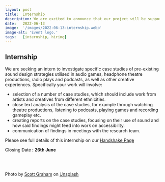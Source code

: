 ```yaml
---
layout: post
title:  Internship
description: We are excited to announce that our project will be supporting a third internship during the first year of the 4 year project. In conjunction with and funded by Yorkshire Consortium for Equity in Doctoral Education (YCEDE), we have a further internship which is now open for undergraduate student applications from Black, Asian and Minority Ethnic backgrounds.
date:   2022-06-13
image:  '/images/2022-06-13-internship.webp'
image-alt: 'Event logo.'
tags:   [internship, hiring]
---  
```


## Internship
We are seeking an intern to investigate specific case studies of pre-existing sound design strategies utilised in audio games, headphone theatre productions, radio plays and podcasts, as well as other creative experiences. Specifically your work will involve:

- selection of a number of case studies, which should include work from artists and creatives from different ethnicities.
- close text analysis of the case studies, for example through watching theatre productions, listening to podcasts, playing games and recording gameplay etc.
- creating reports on the case studies, focusing on their use of sound and how said findings might feed into work on accessibility.
- communication of findings in meetings with the research team.

Please see full details of this internship on our [Handshake Page](https://york.joinhandshake.co.uk/jobs/47801/share_preview)

Closing Date : **26th June**

<br><br>

Photo by [Scott Graham](https://unsplash.com/@homajob) on [Unsplash](https://unsplash.com/)

